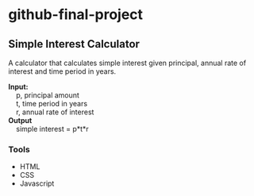 # github-final-project

## Simple Interest Calculator

A calculator that calculates simple interest given principal, annual rate of interest and time period in years.

<b>
  Input:
</b> <br/>
   &nbsp;&nbsp;&nbsp; p, principal amount <br/>
   &nbsp;&nbsp;&nbsp; t, time period in years <br/>
   &nbsp;&nbsp;&nbsp; r, annual rate of interest
<br/>
<b>Output</b>
</br>
  &nbsp;&nbsp;&nbsp; simple interest = p*t*r
   
### Tools
- HTML
- CSS
- Javascript
